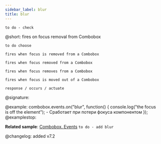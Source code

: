 ```yaml
---
sidebar_label: blur
title: blur
---          
```


`to do - check`

@short: fires on focus removal from Combobox

```
to do choose

fires when focus is removed from a Combobox 

fires when focus removed from a Combobox 

fires when focus removes from a Combobox

fires when focus is moved out of a Combobox

response / occurs / actuate
```

@signature: 

@example:
combobox.events.on("blur", function() {
    console.log("the focus is off the element"); - Сработает при потери фокуса компонентом
});
@examplestop:

**Related sample**: [Combobox. Events](https://snippet.dhtmlx.com/n70eqx5l) `to do - add blur`

@changelog: added v7.2
